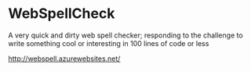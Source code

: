 # WebSpellCheck
A very quick and dirty web spell checker; responding to the challenge to write something cool or interesting in 100 lines of code or less

http://webspell.azurewebsites.net/
